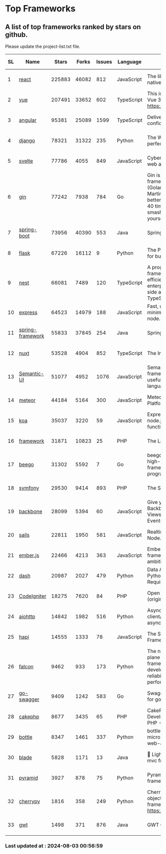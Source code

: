 # Top Frameworks
## A list of top frameworks ranked by stars on github.  
Please update the project-list.txt file.

| SL| Name  | Stars| Forks| Issues | Language | Description | Last Commit |
| --| ------| -----| ---- | ------ | -------- | ----------- | ----------- |
| 1 | [react](https://github.com/facebook/react) | 225883 | 46082 | 812 | JavaScript | The library for web and native user interfaces. | 2024-08-03 00:08:08 |
| 2 | [vue](https://github.com/vuejs/vue) | 207491 | 33652 | 602 | TypeScript | This is the repo for Vue 2. For Vue 3, go to https://github.com/vuejs/core | 2024-06-14 12:52:12 |
| 3 | [angular](https://github.com/angular/angular) | 95381 | 25089 | 1599 | TypeScript | Deliver web apps with confidence 🚀 | 2024-08-02 16:53:13 |
| 4 | [django](https://github.com/django/django) | 78321 | 31322 | 235 | Python | The Web framework for perfectionists with deadlines. | 2024-08-02 20:40:53 |
| 5 | [svelte](https://github.com/sveltejs/svelte) | 77786 | 4055 | 849 | JavaScript | Cybernetically enhanced web apps | 2024-08-02 16:28:04 |
| 6 | [gin](https://github.com/gin-gonic/gin) | 77242 | 7938 | 784 | Go | Gin is a HTTP web framework written in Go (Golang). It features a Martini-like API with much better performance -- up to 40 times faster. If you need smashing performance, get yourself some Gin. | 2024-07-14 12:34:34 |
| 7 | [spring-boot](https://github.com/spring-projects/spring-boot) | 73956 | 40390 | 553 | Java | Spring Boot | 2024-08-02 14:52:03 |
| 8 | [flask](https://github.com/pallets/flask) | 67226 | 16112 | 9 | Python | The Python micro framework for building web applications. | 2024-07-11 02:16:46 |
| 9 | [nest](https://github.com/nestjs/nest) | 66081 | 7489 | 120 | TypeScript | A progressive Node.js framework for building efficient, scalable, and enterprise-grade server-side applications with TypeScript/JavaScript 🚀 | 2024-08-01 06:59:21 |
| 10 | [express](https://github.com/expressjs/express) | 64523 | 14979 | 188 | JavaScript | Fast, unopinionated, minimalist web framework for node. | 2024-07-28 10:55:10 |
| 11 | [spring-framework](https://github.com/spring-projects/spring-framework) | 55833 | 37845 | 254 | Java | Spring Framework | 2024-08-02 14:24:43 |
| 12 | [nuxt](https://github.com/nuxt/nuxt) | 53528 | 4904 | 852 | TypeScript | The Intuitive Vue Framework. | 2024-08-01 14:02:19 |
| 13 | [Semantic-UI](https://github.com/Semantic-Org/Semantic-UI) | 51077 | 4952 | 1076 | JavaScript | Semantic is a UI component framework based around useful principles from natural language. | 2023-01-11 17:05:32 |
| 14 | [meteor](https://github.com/meteor/meteor) | 44184 | 5164 | 300 | JavaScript | Meteor, the JavaScript App Platform | 2024-08-01 13:06:37 |
| 15 | [koa](https://github.com/koajs/koa) | 35037 | 3220 | 59 | JavaScript | Expressive middleware for node.js using ES2017 async functions | 2024-06-28 15:26:17 |
| 16 | [framework](https://github.com/laravel/framework) | 31871 | 10823 | 25 | PHP | The Laravel Framework. | 2024-08-02 11:53:41 |
| 17 | [beego](https://github.com/beego/beego) | 31302 | 5592 | 7 | Go | beego is an open-source, high-performance web framework for the Go programming language. | 2024-08-02 07:05:11 |
| 18 | [symfony](https://github.com/symfony/symfony) | 29530 | 9414 | 893 | PHP | The Symfony PHP framework | 2024-07-30 09:35:19 |
| 19 | [backbone](https://github.com/jashkenas/backbone) | 28099 | 5394 | 60 | JavaScript | Give your JS App some Backbone with Models, Views, Collections, and Events | 2024-03-06 23:22:47 |
| 20 | [sails](https://github.com/balderdashy/sails) | 22811 | 1950 | 581 | JavaScript | Realtime MVC Framework for Node.js | 2024-05-17 22:00:56 |
| 21 | [ember.js](https://github.com/emberjs/ember.js) | 22466 | 4213 | 363 | JavaScript | Ember.js - A JavaScript framework for creating ambitious web applications | 2024-07-25 19:51:25 |
| 22 | [dash](https://github.com/plotly/dash) | 20987 | 2027 | 479 | Python | Data Apps & Dashboards for Python. No JavaScript Required. | 2024-07-24 19:27:39 |
| 23 | [CodeIgniter](https://github.com/bcit-ci/CodeIgniter) | 18275 | 7620 | 84 | PHP | Open Source PHP Framework (originally from EllisLab) | 2024-03-20 03:51:42 |
| 24 | [aiohttp](https://github.com/aio-libs/aiohttp) | 14842 | 1982 | 516 | Python | Asynchronous HTTP client/server framework for asyncio and Python | 2024-08-02 23:10:19 |
| 25 | [hapi](https://github.com/hapijs/hapi) | 14555 | 1333 | 78 | JavaScript | The Simple, Secure Framework Developers Trust | 2024-07-04 00:48:01 |
| 26 | [falcon](https://github.com/falconry/falcon) | 9462 | 933 | 173 | Python | The no-magic web data plane API and microservices framework for Python developers, with a focus on reliability, correctness, and performance at scale. | 2024-07-25 10:36:41 |
| 27 | [go-swagger](https://github.com/go-swagger/go-swagger) | 9409 | 1242 | 583 | Go | Swagger 2.0 implementation for go | 2024-05-13 17:21:38 |
| 28 | [cakephp](https://github.com/cakephp/cakephp) | 8677 | 3435 | 65 | PHP | CakePHP: The Rapid Development Framework for PHP - Official Repository | 2024-08-02 20:44:02 |
| 29 | [bottle](https://github.com/bottlepy/bottle) | 8347 | 1461 | 337 | Python | bottle.py is a fast and simple micro-framework for python web-applications. | 2024-01-03 22:31:48 |
| 30 | [blade](https://github.com/lets-blade/blade) | 5828 | 1171 | 13 | Java | :rocket: Lightning fast and elegant mvc framework for Java8 | 2024-06-17 01:05:35 |
| 31 | [pyramid](https://github.com/Pylons/pyramid) | 3927 | 878 | 75 | Python | Pyramid - A Python web framework | 2024-06-10 16:09:42 |
| 32 | [cherrypy](https://github.com/cherrypy/cherrypy) | 1816 | 358 | 249 | Python | CherryPy is a pythonic, object-oriented HTTP framework.      https://cherrypy.dev | 2024-07-02 23:41:56 |
| 33 | [gwt](https://github.com/gwtproject/gwt) | 1498 | 371 | 876 | Java | GWT Open Source Project | 2024-07-30 01:55:48 |

### Last updated at : 2024-08-03 00:56:59
